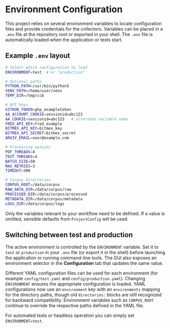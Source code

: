 # Environment Configuration

This project relies on several environment variables to locate configuration files and provide credentials for the collectors. Variables can be placed in a `.env` file at the repository root or exported in your shell. The `.env` file is automatically loaded when the application or tests start.

## Example `.env` layout

```bash
# Select which configuration to load
ENVIRONMENT=test  # or "production"

# Optional paths
PYTHON_PATH=/usr/bin/python3
VENV_PATH=/home/user/venv
TEMP_DIR=/tmp/ccb

# API keys
GITHUB_TOKEN=ghp_exampletoken
AA_ACCOUNT_COOKIE=sessionid=abc123
AA_COOKIE=sessionid=abc123   # alternate variable name
FRED_API_KEY=fred_example
BITMEX_API_KEY=bitmex_key
BITMEX_API_SECRET=bitmex_secret
ARXIV_EMAIL=user@example.com

# Processing options
PDF_THREADS=4
TEXT_THREADS=4
BATCH_SIZE=50
MAX_RETRIES=3
TIMEOUT=300

# Corpus directories
CORPUS_ROOT=/data/corpus
RAW_DATA_DIR=/data/corpus/raw
PROCESSED_DIR=/data/corpus/processed
METADATA_DIR=/data/corpus/metadata
LOGS_DIR=/data/corpus/logs
```

Only the variables relevant to your workflow need to be defined. If a value is omitted, sensible defaults from `ProjectConfig` will be used.

## Switching between test and production

The active environment is controlled by the `ENVIRONMENT` variable. Set it to `test` or `production` in your `.env` file (or export it in the shell) before launching the application or running command-line tools. The GUI also exposes an environment selector in the **Configuration** tab that updates the same value.

Different YAML configuration files can be used for each environment (for example `config/test.yaml` and `config/production.yaml`). Changing `ENVIRONMENT` ensures the appropriate configuration is loaded. YAML configurations now use an `environment` key with an `environments` mapping for the directory paths, though old `directories:` blocks are still recognized for backward compatibility. Environment variables such as `CORPUS_ROOT` continue to override the respective paths defined in the YAML file.

For automated tests or headless operation you can simply set `ENVIRONMENT=test`.
